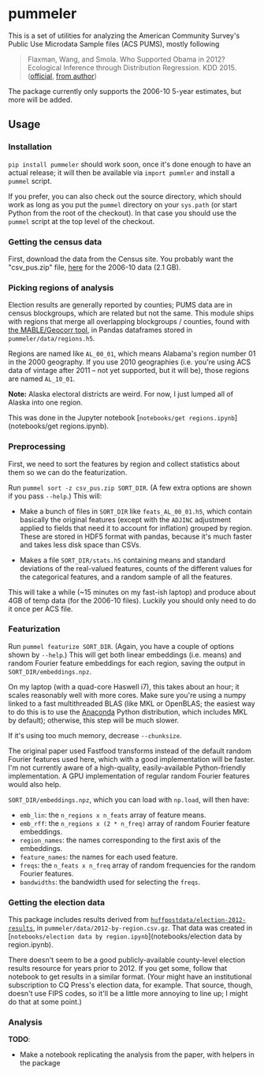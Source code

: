 # pummeler

This is a set of utilities for analyzing the American Community Survey's Public Use Microdata Sample files (ACS PUMS), mostly following

> Flaxman, Wang, and Smola. Who Supported Obama in 2012? Ecological Inference through Distribution Regression. KDD 2015.
> ([official](http://dx.doi.org/10.1145/2783258.2783300), [from author](http://sethrf.com/files/ecological.pdf))

The package currently only supports the 2006-10 5-year estimates, but more will be added.


## Usage

### Installation

`pip install pummeler` should work soon, once it's done enough to have an actual release; it will then be available via `import pummler` and install a `pummel` script.

If you prefer, you can also check out the source directory, which should work as long as you put the `pummel` directory on your `sys.path` (or start Python from the root of the checkout). In that case you should use the `pummel` script at the top level of the checkout.


### Getting the census data

First, download the data from the Census site. You probably want the "csv_pus.zip" file, [here](http://www2.census.gov/programs-surveys/acs/data/pums/2010/5-Year/csv_pus.zip) for the 2006-10 data (2.1 GB).


### Picking regions of analysis

Election results are generally reported by counties; PUMS data are in census blockgroups, which are related but not the same. This module ships with regions that merge all overlapping blockgroups / counties, found with [the MABLE/Geocorr tool](http://mcdc2.missouri.edu/websas/geocorr12.html), in Pandas dataframes stored in `pummeler/data/regions.h5`.

Regions are named like `AL_00_01`, which means Alabama's region number 01 in the 2000 geography. If you use 2010 geographies (i.e. you're using ACS data of vintage after 2011 – not yet supported, but it will be), those regions are named `AL_10_01`.

**Note:** Alaska electoral districts are weird. For now, I just lumped all of Alaska into one region.

This was done in the Jupyter notebook [`notebooks/get regions.ipynb`](notebooks/get regions.ipynb).


### Preprocessing

First, we need to sort the features by region and collect statistics about them so we can do the featurization.

Run `pummel sort -z csv_pus.zip SORT_DIR`. (A few extra options are shown if you pass `--help`.) This will:

- Make a bunch of files in `SORT_DIR` like `feats_AL_00_01.h5`, which contain basically the original features (except with the `ADJINC` adjustment applied to fields that need it to account for inflation) grouped by region. These are stored in HDF5 format with pandas, because it's much faster and takes less disk space than CSVs.

- Makes a file `SORT_DIR/stats.h5` containing means and standard deviations of the real-valued features, counts of the different values for the categorical features, and a random sample of all the features.

This will take a while (~15 minutes on my fast-ish laptop) and produce about 4GB of temp data (for the 2006-10 files). Luckily you should only need to do it once per ACS file.


### Featurization

Run `pummel featurize SORT_DIR`. (Again, you have a couple of options shown by `--help`.) This will get both linear embeddings (i.e. means) and random Fourier feature embeddings for each region, saving the output in `SORT_DIR/embeddings.npz`.

On my laptop (with a quad-core Haswell i7), this takes about an hour; it scales reasonably well with more cores. Make sure you're using a numpy linked to a fast multithreaded BLAS (like MKL or OpenBLAS; the easiest way to do this is to use the [Anaconda](https://www.continuum.io/downloads) Python distribution, which includes MKL by default); otherwise, this step will be much slower.

If it's using too much memory, decrease `--chunksize`.

The original paper used Fastfood transforms instead of the default random Fourier features used here, which with a good implementation will be faster. I'm not currently aware of a high-quality, easily-available Python-friendly implementation. A GPU implementation of regular random Fourier features would also help.

`SORT_DIR/embeddings.npz`, which you can load with `np.load`, will then have:

 - `emb_lin`: the `n_regions x n_feats` array of feature means.
 - `emb_rff`: the `n_regions x (2 * n_freq)` array of random Fourier feature embeddings.
 - `region_names`: the names corresponding to the first axis of the embeddings.
 - `feature_names`: the names for each used feature.
 - `freqs`: the `n_feats x n_freq` array of random frequencies for the random Fourier features.
 - `bandwidths`: the bandwidth used for selecting the `freqs`.


### Getting the election data

This package includes results derived from [`huffpostdata/election-2012-results`](https://github.com/huffpostdata/election-2012-results), in `pummeler/data/2012-by-region.csv.gz`. That data was created in [`notebooks/election data by region.ipynb`](notebooks/election data by region.ipynb).

There doesn't seem to be a good publicly-available county-level election results resource for years prior to 2012. If you get some, follow that notebook to get results in a similar format. (Your might have an institutional subscription to CQ Press's election data, for example. That source, though, doesn't use FIPS codes, so it'll be a little more annoying to line up; I might do that at some point.)


### Analysis

**TODO**:

 - Make a notebook replicating the analysis from the paper, with helpers in the package
